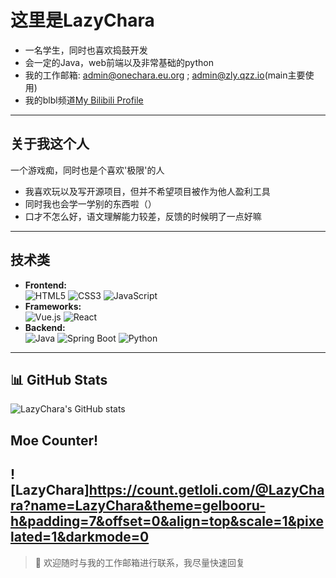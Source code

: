 # 这里是LazyChara

- 一名学生，同时也喜欢捣鼓开发
- 会一定的Java，web前端以及非常基础的python
- 我的工作邮箱: admin@onechara.eu.org ; admin@zly.qzz.io(main主要使用)
- 我的blbl频道[My Bilibili Profile](https://space.bilibili.com/1994337933)


---

## 关于我这个人

一个游戏痴，同时也是个喜欢'极限'的人

- 我喜欢玩以及写开源项目，但并不希望项目被作为他人盈利工具
- 同时我也会学一学别的东西啦（）
- 口才不怎么好，语文理解能力较差，反馈的时候明了一点好嘛

---

## 技术类

- **Frontend:**  
  ![HTML5](https://img.shields.io/badge/HTML5-E34F26?logo=html5&logoColor=white) 
  ![CSS3](https://img.shields.io/badge/CSS3-1572B6?logo=css3&logoColor=white) 
  ![JavaScript](https://img.shields.io/badge/JavaScript-F7DF1E?logo=javascript&logoColor=black)
- **Frameworks:**  
  ![Vue.js](https://img.shields.io/badge/Vue.js-35495E?logo=vue.js&logoColor=4FC08D) 
  ![React](https://img.shields.io/badge/React-20232A?logo=react&logoColor=61DAFB)
- **Backend:**  
  ![Java](https://img.shields.io/badge/Java-007396?logo=java&logoColor=white)
  ![Spring Boot](https://img.shields.io/badge/Spring_Boot-6DB33F?logo=spring-boot&logoColor=white)
  ![Python](https://img.shields.io/badge/Python-3776AB?logo=python&logoColor=white)

---

## 📊 GitHub Stats

![LazyChara's GitHub stats](https://github-readme-stats.vercel.app/api?username=LazyChara&show_icons=true&theme=radical)

## Moe Counter!
![LazyChara]https://count.getloli.com/@LazyChara?name=LazyChara&theme=gelbooru-h&padding=7&offset=0&align=top&scale=1&pixelated=1&darkmode=0
---

> 💬 欢迎随时与我的工作邮箱进行联系，我尽量快速回复
